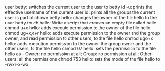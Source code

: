 user betty: switches the current user to the user to betty 
id -u: prints the effective username of the current user
id: prints all the groups the current user is part of
chown betty hello: changes the owner of the file hello to the user betty
touch hello: Write a script that creates an empty file called hello
chmod u+x hello: adds execute permission to the owner of the file hello
chmod ug+x,o+r hello: adds execute permission to the owner and the group owner, and read permission to other users, to the file hello
chmod ugo+x hello: adds execution permission to the owner, the group owner and the other users, to the file hello
chmod 07 hello: sets the permission to the file hello as - Owner: no permission at all; Group: no permission at all; Other users: all the permissions
chmod 753 hello: sets the mode of the file hello to -rwxr-x-wx
